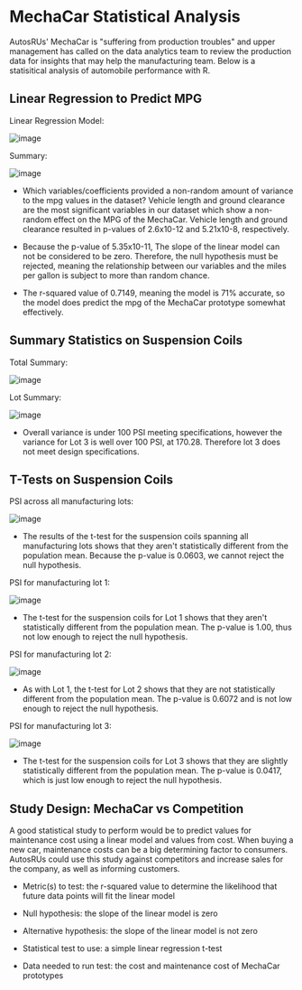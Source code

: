 # MechaCar Statistical Analysis

AutosRUs' MechaCar is "suffering from production troubles" and upper management has called on the data analytics team to review the production data for insights that may help the manufacturing team. Below is a statisitical analysis of automobile performance with R.

## Linear Regression to Predict MPG

Linear Regression Model:

![image](https://user-images.githubusercontent.com/67409852/147899396-369f415b-1f38-4ed1-b29a-49fd6bb16b81.png)

Summary:

![image](https://user-images.githubusercontent.com/67409852/147899484-5152ec15-d271-454a-ba21-1041aceadb21.png)

- Which variables/coefficients provided a non-random amount of variance to the mpg values in the dataset? Vehicle length and ground clearance are the most significant variables in our dataset which show a non-random effect on the MPG of the MechaCar. Vehicle length and ground clearance resulted in p-values of 2.6x10-12 and 5.21x10-8, respectively.

- Because the p-value of 5.35x10-11, The slope of the linear model can not be considered to be zero. Therefore, the null hypothesis must be rejected, meaning the relationship between our variables and the miles per gallon is subject to more than random chance.

- The r-squared value of 0.7149, meaning the model is 71% accurate, so the model does predict the mpg of the MechaCar prototype somewhat effectively. 

## Summary Statistics on Suspension Coils

Total Summary:

![image](https://user-images.githubusercontent.com/67409852/147899669-935e65fe-e65e-4341-bb0f-9cd917b674b4.png)

Lot Summary:

![image](https://user-images.githubusercontent.com/67409852/147899935-5325199c-e3de-401c-83dc-f86b4925baf1.png)

- Overall variance is under 100 PSI meeting specifications, however the variance for Lot 3 is well over 100 PSI, at 170.28. Therefore lot 3 does not meet design specifications.

## T-Tests on Suspension Coils

PSI across all manufacturing lots:

![image](https://user-images.githubusercontent.com/67409852/147900212-54233d1f-c235-44e1-990a-35ecb5b9ccd5.png)

- The results of the t-test for the suspension coils spanning all manufacturing lots shows that they aren't statistically different from the population mean. Because the p-value is 0.0603, we cannot reject the null hypothesis.

PSI for manufacturing lot 1:

![image](https://user-images.githubusercontent.com/67409852/147900348-63e25512-caf7-44c7-8067-39552ed7e1a0.png)

- The t-test for the suspension coils for Lot 1 shows that they aren't statistically different from the population mean. The p-value is 1.00, thus not low enough to reject the null hypothesis.

PSI for manufacturing lot 2:

![image](https://user-images.githubusercontent.com/67409852/147900389-88ec6455-db1c-4c4e-b5d8-0f15874e7b25.png)

- As with Lot 1, the t-test for Lot 2 shows that they are not statistically different from the population mean. The p-value is 0.6072 and is not low enough to reject the null hypothesis.

PSI for manufacturing lot 3:

![image](https://user-images.githubusercontent.com/67409852/147900496-478f9247-2f50-426c-bdf9-78410f1de8cd.png)

- The t-test for the suspension coils for Lot 3 shows that they are slightly statistically different from the population mean. The p-value is 0.0417, which is just low enough to reject the null hypothesis. 

## Study Design: MechaCar vs Competition

A good statistical study to perform would be to predict values for maintenance cost using a linear model and values from cost. When buying a new car, maintenance costs can be a big determining factor to consumers. AutosRUs could use this study against competitors and increase sales for the company, as well as informing customers.

- Metric(s) to test: the r-squared value to determine the likelihood that future data points will fit the linear model

- Null hypothesis: the slope of the linear model is zero

- Alternative hypothesis: the slope of the linear model is not zero

- Statistical test to use: a simple linear regression t-test

- Data needed to run test: the cost and maintenance cost of MechaCar prototypes
